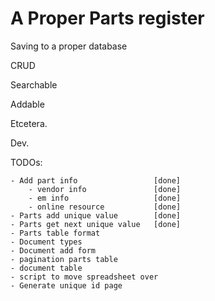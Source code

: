 # A Proper Parts register

Saving to a proper database

CRUD

Searchable

Addable

Etcetera.

Dev.

TODOs:

    - Add part info                 [done]
        - vendor info               [done]
        - em info                   [done]
        - online resource           [done]
    - Parts add unique value        [done]
    - Parts get next unique value   [done]
    - Parts table format
    - Document types
    - Document add form
    - pagination parts table 
    - document table
    - script to move spreadsheet over
    - Generate unique id page
